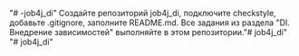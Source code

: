 "# -job4j_di"
Создайте репозиторий job4j_di, подключите checkstyle, добавьте .gitignore, заполните README.md.
Все задания из раздела "DI. Внедрение зависимостей" выполняйте в этом репозитории."# job4j_di" 
"# job4j_di" 
